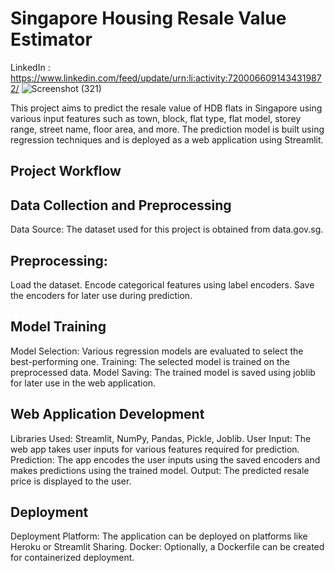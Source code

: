 # Singapore Housing Resale Value Estimator
LinkedIn : https://www.linkedin.com/feed/update/urn:li:activity:7200066091434319872/
![Screenshot (321)](https://github.com/Lavan1999/Project-10_SingaporeResaleFlatPrediction/assets/152668558/ec712185-bd74-4eac-b031-c76e27c8fd68)

This project aims to predict the resale value of HDB flats in Singapore using various input features such as town, block, flat type, flat model, storey range, street name, floor area, and more. The prediction model is built using regression techniques and is deployed as a web application using Streamlit.

## Project Workflow
## Data Collection and Preprocessing
Data Source: The dataset used for this project is obtained from data.gov.sg.
## Preprocessing:
Load the dataset.
Encode categorical features using label encoders.
Save the encoders for later use during prediction.
## Model Training
Model Selection: Various regression models are evaluated to select the best-performing one.
Training: The selected model is trained on the preprocessed data.
Model Saving: The trained model is saved using joblib for later use in the web application.
## Web Application Development
Libraries Used: Streamlit, NumPy, Pandas, Pickle, Joblib.
User Input: The web app takes user inputs for various features required for prediction.
Prediction: The app encodes the user inputs using the saved encoders and makes predictions using the trained model.
Output: The predicted resale price is displayed to the user.
##  Deployment
Deployment Platform: The application can be deployed on platforms like Heroku or Streamlit Sharing.
Docker: Optionally, a Dockerfile can be created for containerized deployment.

